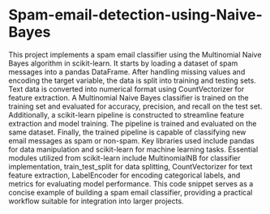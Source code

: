 # Spam-email-detection-using-Naive-Bayes
This project implements a spam email classifier using the Multinomial Naive Bayes algorithm in scikit-learn. It starts by loading a dataset of spam messages into a pandas DataFrame. After handling missing values and encoding the target variable, the data is split into training and testing sets. Text data is converted into numerical format using CountVectorizer for feature extraction. A Multinomial Naive Bayes classifier is trained on the training set and evaluated for accuracy, precision, and recall on the test set. Additionally, a scikit-learn pipeline is constructed to streamline feature extraction and model training. The pipeline is trained and evaluated on the same dataset. Finally, the trained pipeline is capable of classifying new email messages as spam or non-spam. Key libraries used include pandas for data manipulation and scikit-learn for machine learning tasks. Essential modules utilized from scikit-learn include MultinomialNB for classifier implementation, train_test_split for data splitting, CountVectorizer for text feature extraction, LabelEncoder for encoding categorical labels, and metrics for evaluating model performance. This code snippet serves as a concise example of building a spam email classifier, providing a practical workflow suitable for integration into larger projects.

